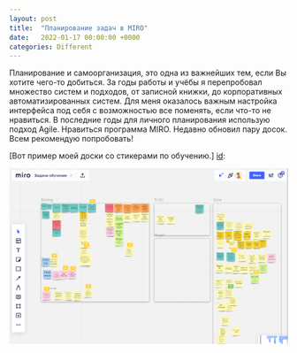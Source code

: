 ```yaml
---
layout: post
title:  "Планирование задач в MIRO"
date:   2022-01-17 00:00:00 +0000
categories: Different
---
```

[id]: https://github.com/NikLaz25/Different-tasks/blob/main/Miro_1.PNG

Планирование и самоорганизация, это одна из важнейших тем, если Вы хотите чего-то добиться.
За годы работы и учёбы я перепробовал множество систем и подходов, от записной книжки, до корпоративных автоматизированных систем.
Для меня оказалось важным настройка интерфейса под себя с возможностью все поменять, если что-то не нравиться. В последние годы для личного планирования использую подход Agile. Нравиться программа MIRO.
Недавно обновил пару досок. Всем рекомендую попробовать!

[Вот пример моей доски со стикерами по обучению.] [id]:

![img_4.png](img_4.png)



